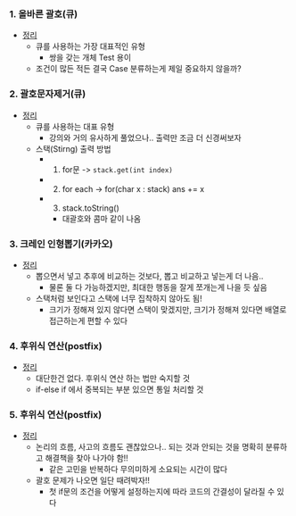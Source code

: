 ### 1. 올바른 괄호(큐)
- [정리](https://github.com/ssu18/TIL/blob/main/Problem%20Solving/Inflearn/Stack%26Queue/P1.md)
  - 큐를 사용하는 가장 대표적인 유형
    - 쌍을 갖는 개체 Test 용이
  - 조건이 많든 적든 결국 Case 분류하는게 제일 중요하지 않을까?

### 2. 괄호문자제거(큐)
- [정리](https://github.com/ssu18/TIL/blob/main/Problem%20Solving/Inflearn/Stack%26Queue/P2.md)
  - 큐를 사용하는 대표 유형
    - 강의와 거의 유사하게 풀었으나.. 출력만 조금 더 신경써보자
  - 스택(Stirng) 출력 방법
    - 1. for문 -> `stack.get(int index)` 
    - 2. for each -> for(char x : stack) ans += x
    - 3. stack.toString()
      - 대괄호와 콤마 같이 나옴

### 3. 크레인 인형뽑기(카카오)
- [정리](https://github.com/ssu18/TIL/blob/main/Problem%20Solving/Inflearn/Stack%26Queue/P3.md)
  - 뽑으면서 넣고 추후에 비교하는 것보다, 뽑고 비교하고 넣는게 더 나음..
    - 물론 둘 다 가능하겠지만, 최대한 행동을 잘게 쪼개는게 나을 듯 싶음
  - 스택처럼 보인다고 스택에 너무 집착하지 않아도 됨!
    - 크기가 정해져 있지 않다면 스택이 맞겠지만, 크기가 정해져 있다면 배열로 접근하는게 편할 수 있다

### 4. 후위식 연산(postfix)
- [정리](https://github.com/ssu18/TIL/blob/main/Problem%20Solving/Inflearn/Stack%26Queue/P4.md)
  - 대단한건 없다. 후위식 연산 하는 법만 숙지할 것
  - if-else if 에서 중복되는 부분 있으면 통일 처리할 것

### 5. 후위식 연산(postfix)
- [정리](https://github.com/ssu18/TIL/blob/main/Problem%20Solving/Inflearn/Stack%26Queue/P4.md)
  - 논리의 흐름, 사고의 흐름도 괜찮았으나.. 되는 것과 안되는 것을 명확히 분류하고 해결책을 찾아 나가야 함!!
    - 같은 고민을 반복하다 무의미하게 소요되는 시간이 많다
  - 괄호 문제가 나오면 일단 때려박자!!
    - 첫 if문의 조건을 어떻게 설정하는지에 따라 코드의 간결성이 달라질 수 있다